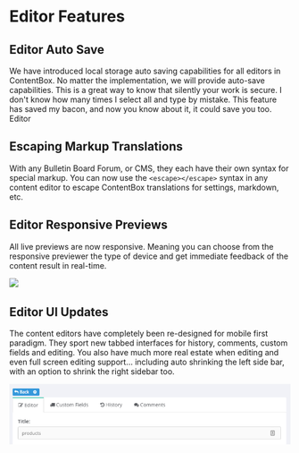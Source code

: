 # Editor Features

## Editor Auto Save

We have introduced local storage auto saving capabilities for all editors in ContentBox. No matter the implementation, we will provide auto-save capabilities. This is a great way to know that silently your work is secure. I don't know how many times I select all and type by mistake. This feature has saved my bacon, and now you know about it, it could save you too. Editor

## Escaping Markup Translations

With any Bulletin Board Forum, or CMS, they each have their own syntax for special markup. You can now use the `<escape></escape>` syntax in any content editor to escape ContentBox translations for settings, markdown, etc.

## Editor Responsive Previews

All live previews are now responsive. Meaning you can choose from the responsive previewer the type of device and get immediate feedback of the content result in real-time.

![](../../../../../.gitbook/assets/responsive_previews.png)

## Editor UI Updates

The content editors have completely been re-designed for mobile first paradigm. They sport new tabbed interfaces for history, comments, custom fields and editing. You also have much more real estate when editing and even full screen editing support… including auto shrinking the left side bar, with an option to shrink the right sidebar too.

![](../../../../../.gitbook/assets/editor_tabs%20%281%29.png)

